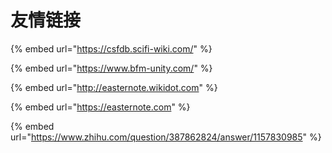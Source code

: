 # 友情链接

{% embed url="https://csfdb.scifi-wiki.com/" %}

{% embed url="https://www.bfm-unity.com/" %}

{% embed url="http://easternote.wikidot.com" %}

{% embed url="https://easternote.com" %}

{% embed url="https://www.zhihu.com/question/387862824/answer/1157830985" %}

